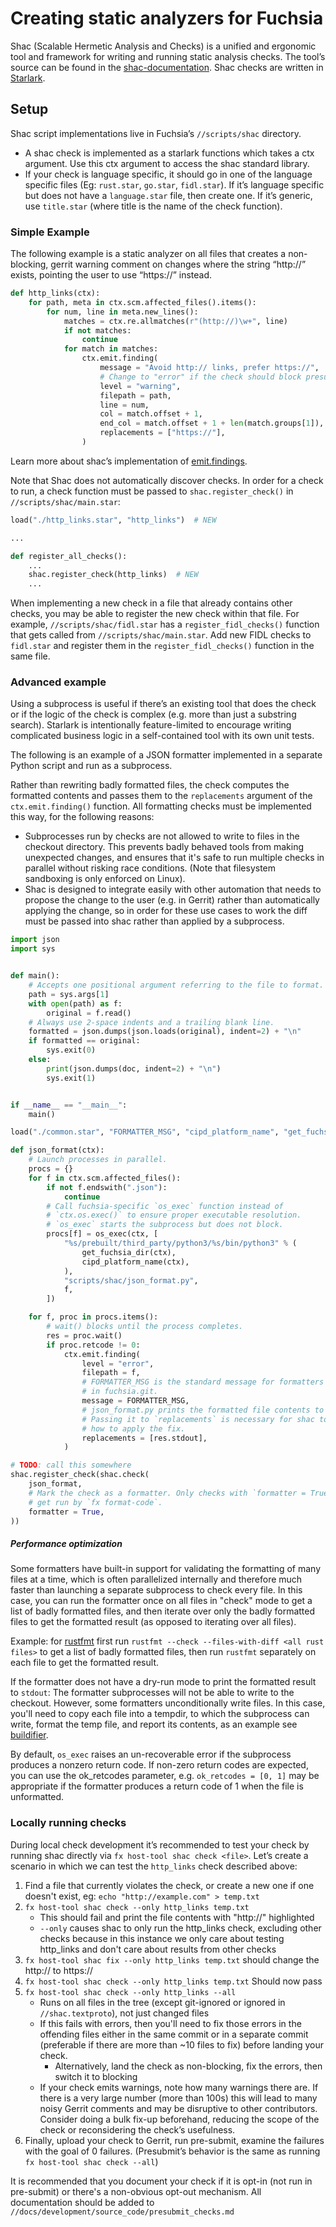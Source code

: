 # Creating static analyzers for Fuchsia

Shac (Scalable Hermetic Analysis and Checks) is a unified and ergonomic tool and
framework for writing and running static analysis checks. The tool’s source can
be found in the [shac-documentation]. Shac checks are written in
[Starlark].

## Setup

Shac script implementations live in Fuchsia’s `//scripts/shac` directory.

* A shac check is implemented as a starlark functions which takes a ctx
  argument. Use this ctx argument to access the shac standard library.
* If your check is language specific, it should go in one of the language
  specific files (Eg: `rust.star`, `go.star`, `fidl.star`). If it’s language
  specific but does not have a `language.star` file, then create one. If it’s generic,
  use `title.star` (where title is the name of the check function).

### Simple Example

The following example is a static analyzer on all files that creates a
non-blocking, gerrit warning comment on changes where the string “http://”
exists, pointing the user to use “https://” instead.

```python
def http_links(ctx):
    for path, meta in ctx.scm.affected_files().items():
        for num, line in meta.new_lines():
            matches = ctx.re.allmatches(r"(http://)\w+", line)
            if not matches:
                continue
            for match in matches:
                ctx.emit.finding(
                    message = "Avoid http:// links, prefer https://",
                    # Change to "error" if the check should block presubmit.
                    level = "warning",
                    filepath = path,
                    line = num,
                    col = match.offset + 1,
                    end_col = match.offset + 1 + len(match.groups[1]),
                    replacements = ["https://"],
                )
```

Learn more about shac’s implementation of [emit.findings].

Note that Shac does not automatically discover checks. In order for a check to
run, a check function must be passed to `shac.register_check()` in
`//scripts/shac/main.star`:

```python
load("./http_links.star", "http_links")  # NEW

...

def register_all_checks():
    ...
    shac.register_check(http_links)  # NEW
    ...
```

When implementing a new check in a file that already contains other checks, you
may be able to register the new check within that file. For example,
`//scripts/shac/fidl.star` has a `register_fidl_checks()` function that gets
called from `//scripts/shac/main.star`. Add new FIDL checks to `fidl.star` and
register them in the `register_fidl_checks()` function in the same file.

### Advanced example

Using a subprocess is useful if there’s an existing tool that does the check or
if the logic of the check is complex (e.g. more than just a substring search).
Starlark is intentionally feature-limited to encourage writing complicated
business logic in a self-contained tool with its own unit tests.

The following is an example of a JSON formatter implemented in a separate Python
script and run as a subprocess.

Rather than rewriting badly formatted files, the check computes the formatted
contents and passes them to the `replacements` argument of the
`ctx.emit.finding()` function. All formatting checks must be implemented this
way, for the following reasons:

* Subprocesses run by checks are not allowed to write to files in the checkout
    directory. This prevents badly behaved tools from making unexpected changes, and
    ensures that it's safe to run multiple checks in parallel without risking race
    conditions. (Note that filesystem sandboxing is only enforced on Linux).
* Shac is designed to integrate easily with other automation that needs to
    propose the change to the user (e.g. in Gerrit) rather than automatically
    applying the change, so in order for these use cases to work the diff must be
    passed into shac rather than applied by a subprocess.

```python
import json
import sys


def main():
    # Accepts one positional argument referring to the file to format.
    path = sys.args[1]
    with open(path) as f:
        original = f.read()
    # Always use 2-space indents and a trailing blank line.
    formatted = json.dumps(json.loads(original), indent=2) + "\n"
    if formatted == original:
        sys.exit(0)
    else:
        print(json.dumps(doc, indent=2) + "\n")
        sys.exit(1)


if __name__ == "__main__":
    main()
```

```python
load("./common.star", "FORMATTER_MSG", "cipd_platform_name", "get_fuchsia_dir", "os_exec")

def json_format(ctx):
    # Launch processes in parallel.
    procs = {}
    for f in ctx.scm.affected_files():
        if not f.endswith(".json"):
            continue
        # Call fuchsia-specific `os_exec` function instead of
        # `ctx.os.exec()` to ensure proper executable resolution.
        # `os_exec` starts the subprocess but does not block.
        procs[f] = os_exec(ctx, [
            "%s/prebuilt/third_party/python3/%s/bin/python3" % (
                get_fuchsia_dir(ctx),
                cipd_platform_name(ctx),
            ),
            "scripts/shac/json_format.py",
            f,
        ])

    for f, proc in procs.items():
        # wait() blocks until the process completes.
        res = proc.wait()
        if proc.retcode != 0:
            ctx.emit.finding(
                level = "error",
                filepath = f,
                # FORMATTER_MSG is the standard message for formatters
                # in fuchsia.git.
                message = FORMATTER_MSG,
                # json_format.py prints the formatted file contents to stdout.
                # Passing it to `replacements` is necessary for shac to know
                # how to apply the fix.
                replacements = [res.stdout],
            )

# TODO: call this somewhere
shac.register_check(shac.check(
    json_format,
    # Mark the check as a formatter. Only checks with `formatter = True`
    # get run by `fx format-code`.
    formatter = True,
))

```

##### Performance optimization

Some formatters have built-in support for validating the formatting of many
files at a time, which is often parallelized internally and therefore much
faster than launching a separate subprocess to check every file. In this case,
you can run the formatter once on all files in "check" mode to get a list of
badly formatted files, and then iterate over only the badly formatted files to
get the formatted result (as opposed to iterating over all files).

Example: for [rustfmt] first run `rustfmt --check --files-with-diff
<all rust files>` to get a list of badly formatted files, then run `rustfmt`
separately on each file to get the formatted result.

If the formatter does not have a dry-run mode to print the formatted result to
`stdout`: The formatter subprocesses will not be able to write to the checkout.
However, some formatters unconditionally write files. In this case, you'll need
to copy each file into a tempdir, to which the subprocess can write, format the
temp file, and report its contents, as an example see [buildifier].

By default, `os_exec` raises an un-recoverable error if the subprocess produces
a nonzero return code. If non-zero return codes are expected, you can use the
ok_retcodes parameter, e.g. `ok_retcodes = [0, 1]` may be appropriate if the
formatter produces a return code of 1 when the file is unformatted.

### Locally running checks

During local check development it’s recommended to test your check by running
shac directly via `fx host-tool shac check <file>`. Let’s create a scenario in
which we can test the `http_links` check described above:

1. Find a file that currently violates the check, or create a new one if one
    doesn't exist, eg: `echo "http://example.com" > temp.txt`
1. `fx host-tool shac check --only http_links temp.txt`
    * This should fail and print the file contents with "http://" highlighted
    * `--only` causes shac to only run the http_links check, excluding other
      checks because in this instance we only care about testing http_links and
    don't care about results from other checks
1. `fx host-tool shac fix --only http_links temp.txt` should change the http://
    to https://
1. `fx host-tool shac check --only http_links temp.txt` Should now pass
1. `fx host-tool shac check --only http_links --all`
    * Runs on all files in the tree (except git-ignored or ignored in
      `//shac.textproto`), not just changed files
    * If this fails with errors, then you'll need to fix those errors in the
      offending files either in the same commit or in a separate commit
    (preferable if there are more than ~10 files to fix) before landing your
    check.
        * Alternatively, land the check as non-blocking, fix the errors, then
          switch it to blocking
    * If your check emits warnings, note how many warnings there are. If there
      is a very large number (more than 100s) this will lead to many noisy
    Gerrit comments and may be disruptive to other contributors. Consider doing a
    bulk fix-up beforehand, reducing the scope of the check or reconsidering the
    check’s usefulness.
1. Finally, upload your check to Gerrit, run pre-submit, examine the failures
    with the goal of 0 failures. (Presubmit’s behavior is the same as running `fx
    host-tool shac check --all`)

It is recommended that you document your check if it is opt-in (not run in pre-submit) or there's a non-obvious
opt-out mechanism. All documentation should be added to `//docs/development/source_code/presubmit_checks.md`

<!-- Reference links -->

[starlark]: https://bazel.build/rules/language
[emit.findings]: https://fuchsia.googlesource.com/shac-project/shac/+/HEAD/doc/stdlib.md#ctx_emit_finding
[shac-documentation]: https://fuchsia.googlesource.com/shac-project/shac/+/refs/heads/main/doc/stdlib.md
[rustfmt]: https://cs.opensource.google/fuchsia/fuchsia/+/main:scripts/shac/rust.star
[buildifier]: https://cs.opensource.google/fuchsia/fuchsia/+/main:scripts/shac/starlark.star;l=7
